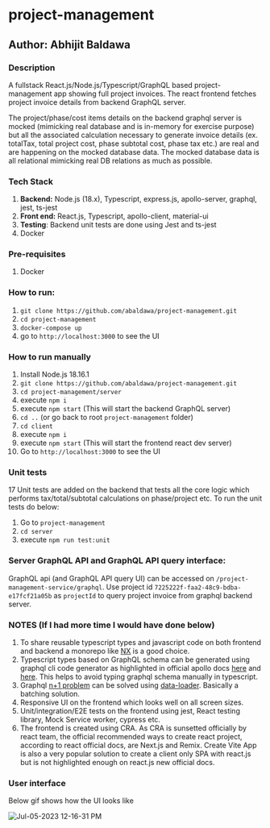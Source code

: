 # project-management
## Author: Abhijit Baldawa

### Description
A fullstack React.js/Node.js/Typescript/GraphQL based project-management app showing full project invoices. The react frontend fetches project invoice details from backend GraphQL server.

The project/phase/cost items details on the backend graphql server is mocked (mimicking real database and is in-memory for exercise purpose) but all the associated calculation necessary to generate invoice details (ex. totalTax, total project cost, phase subtotal cost, phase tax etc.) are real and are happening on the mocked database data. The mocked database data is all relational mimicking real DB relations as much as possible.

### Tech Stack
1. **Backend:** Node.js (18.x), Typescript, express.js, apollo-server, graphql, jest, ts-jest
2. **Front end:** React.js, Typescript, apollo-client, material-ui
3. **Testing**: Backend unit tests are done using Jest and ts-jest
4. Docker

### Pre-requisites
1. Docker

### How to run:
1. `git clone https://github.com/abaldawa/project-management.git`
2. `cd project-management`
3. `docker-compose up`
4. go to `http://localhost:3000` to see the UI

### How to run manually
1. Install Node.js 18.16.1
1. `git clone https://github.com/abaldawa/project-management.git`
2. `cd project-management/server`
3. execute `npm i`
4. execute `npm start` (This will start the backend GraphQL server)
5. `cd ..` (or go back to root `project-management` folder)
6. `cd client`
7. execute `npm i`
8. execute `npm start` (This will start the frontend react dev server)
9. Go to `http://localhost:3000` to see the UI

### Unit tests
17 Unit tests are added on the backend that tests all the core logic which performs tax/total/subtotal calculations on phase/project etc.
To run the unit tests do below:
1. Go to `project-management`
2. `cd server`
3. execute `npm run test:unit`

### Server GraphQL API and GraphQL API query interface:
GraphQL api (and GraphQL API query UI) can be accessed on `/project-management-service/graphql`. Use project id `7225222f-faa2-48c9-bdba-e17fcf21a05b` as `projectId` to query project invoice from graphql backend server. 

### NOTES (If I had more time I would have done below)
1. To share reusable typescript types and javascript code on both frontend and backend a monorepo like [NX](https://nx.dev/)
   is a good choice.
2. Typescript types based on GraphQL schema can be generated using graphql cli code generator as highlighted in official
   apollo docs [here](https://www.apollographql.com/docs/react/development-testing/static-typing/) and [here](https://www.apollographql.com/docs/apollo-server/workflow/generate-types/).
   This helps to avoid typing graphql schema manually in typescript.
3. Graphql [n+1 problem](https://shopify.engineering/solving-the-n-1-problem-for-graphql-through-batching) can be solved using [data-loader](https://github.com/graphql/dataloader). Basically a batching solution.
4. Responsive UI on the frontend which looks well on all screen sizes.
5. Unit/integration/E2E tests  on the frontend using jest, React testing library, Mock Service worker, cypress etc.
6. The frontend is created using CRA. As CRA is sunsetted officially by react team, the official recommended ways to create react project, according to react official docs, are Next.js and Remix. Create Vite App is also a very popular solution to create a client only SPA with react.js but is not highlighted enough on react.js new official docs.
   
### User interface
Below gif shows how the UI looks like

![Jul-05-2023 12-16-31 PM](https://github.com/abaldawa/project-management/assets/5449692/d365aa27-606b-4eeb-bc0b-38b66dc6075b)

